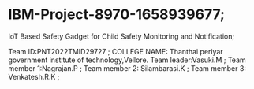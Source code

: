 # IBM-Project-8970-1658939677;
IoT Based Safety Gadget for Child Safety Monitoring and Notification;


Team ID:PNT2022TMID29727 ;
COLLEGE NAME: Thanthai periyar government institute of technology,Vellore.
Team leader:Vasuki.M ;
Team member 1:Nagrajan.P ;
Team member 2: Silambarasi.K ;
Team member 3: Venkatesh.R.K ;

